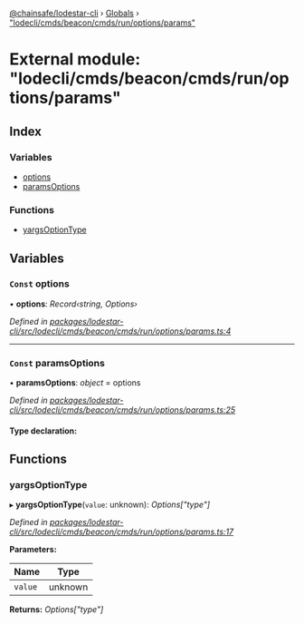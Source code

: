 [@chainsafe/lodestar-cli](../README.md) › [Globals](../globals.md) › ["lodecli/cmds/beacon/cmds/run/options/params"](_lodecli_cmds_beacon_cmds_run_options_params_.md)

# External module: "lodecli/cmds/beacon/cmds/run/options/params"

## Index

### Variables

* [options](_lodecli_cmds_beacon_cmds_run_options_params_.md#const-options)
* [paramsOptions](_lodecli_cmds_beacon_cmds_run_options_params_.md#const-paramsoptions)

### Functions

* [yargsOptionType](_lodecli_cmds_beacon_cmds_run_options_params_.md#yargsoptiontype)

## Variables

### `Const` options

• **options**: *Record‹string, Options›*

*Defined in [packages/lodestar-cli/src/lodecli/cmds/beacon/cmds/run/options/params.ts:4](https://github.com/ChainSafe/lodestar/blob/08fb27fc7/packages/lodestar-cli/src/lodecli/cmds/beacon/cmds/run/options/params.ts#L4)*

___

### `Const` paramsOptions

• **paramsOptions**: *object* = options

*Defined in [packages/lodestar-cli/src/lodecli/cmds/beacon/cmds/run/options/params.ts:25](https://github.com/ChainSafe/lodestar/blob/08fb27fc7/packages/lodestar-cli/src/lodecli/cmds/beacon/cmds/run/options/params.ts#L25)*

#### Type declaration:

## Functions

###  yargsOptionType

▸ **yargsOptionType**(`value`: unknown): *Options["type"]*

*Defined in [packages/lodestar-cli/src/lodecli/cmds/beacon/cmds/run/options/params.ts:17](https://github.com/ChainSafe/lodestar/blob/08fb27fc7/packages/lodestar-cli/src/lodecli/cmds/beacon/cmds/run/options/params.ts#L17)*

**Parameters:**

Name | Type |
------ | ------ |
`value` | unknown |

**Returns:** *Options["type"]*
